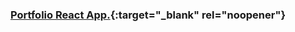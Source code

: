 ### [Portfolio React App.](https://main--imaginative-peony-d6dfa3.netlify.app/){:target="_blank" rel="noopener"}

